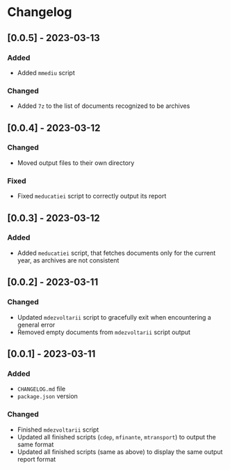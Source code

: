 # Changelog

## [0.0.5] - 2023-03-13

### Added
- Added `mmediu` script

### Changed
- Added `7z` to the list of documents recognized to be archives

## [0.0.4] - 2023-03-12

### Changed
- Moved output files to their own directory

### Fixed
- Fixed `meducatiei` script to correctly output its report

## [0.0.3] - 2023-03-12

### Added
- Added `meducatiei` script, that fetches documents only for the current year, as archives are not consistent

## [0.0.2] - 2023-03-11

### Changed
- Updated `mdezvoltarii` script to gracefully exit when encountering a general error
- Removed empty documents from `mdezvoltarii` script output

## [0.0.1] - 2023-03-11

### Added
- `CHANGELOG.md` file
- `package.json` version

### Changed
- Finished `mdezvoltarii` script
- Updated all finished scripts (`cdep`, `mfinante`, `mtransport`) to output the same format
- Updated all finished scripts (same as above) to display the same output report format